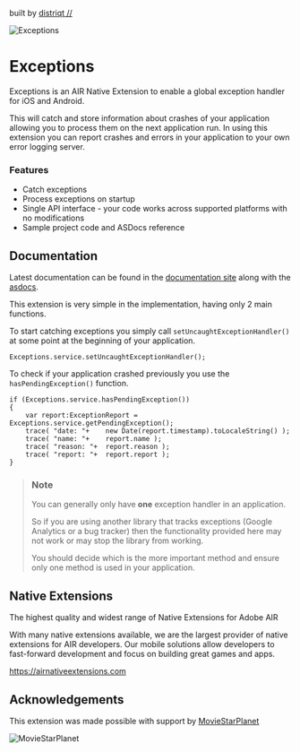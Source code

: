 built by [distriqt //](https://airnativeextensions.com) 


![Exceptions](https://raw.githubusercontent.com/distriqt/ANE-Exceptions/master/images/promo.png)


# Exceptions

Exceptions is an AIR Native Extension to enable a global exception handler for iOS and Android.

This will catch and store information about crashes of your application allowing you to process
them on the next application run. In using this extension you can report crashes and errors in 
your application to your own error logging server. 


### Features

- Catch exceptions 
- Process exceptions on startup 
- Single API interface - your code works across supported platforms with no modifications
- Sample project code and ASDocs reference



## Documentation

Latest documentation can be found in the [documentation site](https://docs.airnativeextensions.com/docs/exceptions) along with the [asdocs](https://docs.airnativeextensions.com/asdocs/exceptions). 


This extension is very simple in the implementation, having only 2 main functions.

To start catching exceptions you simply call `setUncaughtExceptionHandler()` at 
some point at the beginning of your application.

```as3
Exceptions.service.setUncaughtExceptionHandler();
```


To check if your application crashed previously you use the `hasPendingException()` function.

```as3
if (Exceptions.service.hasPendingException())
{
	var report:ExceptionReport = Exceptions.service.getPendingException();
	trace( "date: "+    new Date(report.timestamp).toLocaleString() );
	trace( "name: "+    report.name );
	trace( "reason: "+  report.reason );
	trace( "report: "+  report.report );
}
```

>
> ### Note
>
> You can generally only have **one** exception handler in an application.
> 
> So if you are using another library that tracks exceptions (Google Analytics or a bug tracker)
> then the functionality provided here may not work or may stop the library from working.
>
> You should decide which is the more important method and ensure only one method is used 
> in your application. 
>


## Native Extensions

The highest quality and widest range of Native Extensions for Adobe AIR

With many native extensions available, we are the largest provider of native extensions for AIR developers. 
Our mobile solutions allow developers to fast-forward development and focus on building great games and apps.

https://airnativeextensions.com



## Acknowledgements

This extension was made possible with support by [MovieStarPlanet](http://corporate.moviestarplanet.com/) 

![MovieStarPlanet](images/msp_logo.png)


